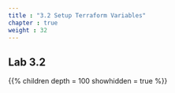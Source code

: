 ```yaml
---
title : "3.2 Setup Terraform Variables"
chapter : true
weight : 32
---
```



## Lab 3.2

{{% children depth = 100 showhidden = true %}}